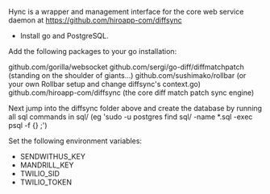 Hync is a wrapper and management interface for the core web service daemon at https://github.com/hiroapp-com/diffsync

- Install go and PostgreSQL.

Add the following packages to your go installation:

github.com/gorilla/websocket
github.com/sergi/go-diff/diffmatchpatch (standing on the shoulder of giants...)
github.com/sushimako/rollbar (or your own Rollbar setup and change diffsync's context.go)
github.com/hiroapp-com/diffsync (the core diff match patch sync engine)

Next jump into the diffsync folder above and create the database by running all sql commands in sql/ (eg 'sudo -u postgres find sql/ -name \*.sql -exec psql -f {} \;')

Set the following environment variables:

- SENDWITHUS_KEY
- MANDRILL_KEY
- TWILIO_SID
- TWILIO_TOKEN
